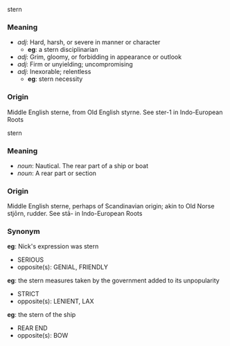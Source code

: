 stern
### Meaning
+ _adj_: Hard, harsh, or severe in manner or character
    + __eg__: a stern disciplinarian
+ _adj_: Grim, gloomy, or forbidding in appearance or outlook
+ _adj_: Firm or unyielding; uncompromising
+ _adj_: Inexorable; relentless
    + __eg__: stern necessity

### Origin

Middle English sterne, from Old English styrne. See ster-1 in Indo-European Roots

stern
### Meaning
+ _noun_: Nautical. The rear part of a ship or boat
+ _noun_: A rear part or section

### Origin

Middle English sterne, perhaps of Scandinavian origin; akin to Old Norse stjōrn, rudder. See stā- in Indo-European Roots

### Synonym

__eg__: Nick's expression was stern

+ SERIOUS
+ opposite(s): GENIAL, FRIENDLY

__eg__: the stern measures taken by the government added to its unpopularity

+ STRICT
+ opposite(s): LENIENT, LAX

__eg__: the stern of the ship

+ REAR END
+ opposite(s): BOW


